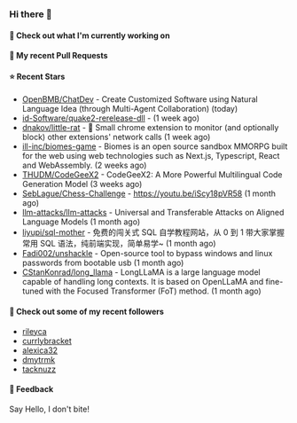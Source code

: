 ### Hi there 👋

#### 👷 Check out what I'm currently working on

#### 🔨 My recent Pull Requests


#### ⭐ Recent Stars

- [OpenBMB/ChatDev](https://github.com/OpenBMB/ChatDev) - Create Customized Software using Natural Language Idea (through Multi-Agent Collaboration) (today)
- [id-Software/quake2-rerelease-dll](https://github.com/id-Software/quake2-rerelease-dll) -  (1 week ago)
- [dnakov/little-rat](https://github.com/dnakov/little-rat) - 🐀 Small chrome extension to monitor (and optionally block) other extensions&#39; network calls (1 week ago)
- [ill-inc/biomes-game](https://github.com/ill-inc/biomes-game) - Biomes is an open source sandbox MMORPG built for the web using web technologies such as Next.js, Typescript, React and WebAssembly. (2 weeks ago)
- [THUDM/CodeGeeX2](https://github.com/THUDM/CodeGeeX2) - CodeGeeX2: A More Powerful Multilingual Code Generation Model (3 weeks ago)
- [SebLague/Chess-Challenge](https://github.com/SebLague/Chess-Challenge) - https://youtu.be/iScy18pVR58 (1 month ago)
- [llm-attacks/llm-attacks](https://github.com/llm-attacks/llm-attacks) - Universal and Transferable Attacks on Aligned Language Models (1 month ago)
- [liyupi/sql-mother](https://github.com/liyupi/sql-mother) - 免费的闯关式 SQL 自学教程网站，从 0 到 1 带大家掌握常用 SQL 语法，纯前端实现，简单易学~ (1 month ago)
- [Fadi002/unshackle](https://github.com/Fadi002/unshackle) - Open-source tool to bypass windows and linux passwords from bootable usb (1 month ago)
- [CStanKonrad/long_llama](https://github.com/CStanKonrad/long_llama) - LongLLaMA is a large language model capable of handling long contexts. It is based on OpenLLaMA and fine-tuned with the Focused Transformer (FoT) method. (1 month ago)

#### 👯 Check out some of my recent followers

- [rileyca](https://github.com/rileyca)
- [currlybracket](https://github.com/currlybracket)
- [alexica32](https://github.com/alexica32)
- [dmytrmk](https://github.com/dmytrmk)
- [tacknuzz](https://github.com/tacknuzz)

#### 💬 Feedback

Say Hello, I don't bite!